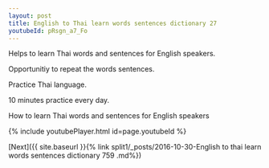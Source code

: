 ```yaml
---
layout: post
title: English to Thai learn words sentences dictionary 27 
youtubeId: pRsgn_a7_Fo
---
```

 
 
Helps to learn Thai words and sentences for English speakers.

Opportunitiy to repeat the words sentences. 

Practice Thai language. 
 
10 minutes practice every day. 
 
How to learn Thai words and sentences for English speakers 
 
{% include youtubePlayer.html id=page.youtubeId %}
 
 
[Next]({{ site.baseurl }}{% link  split1/_posts/2016-10-30-English to thai learn words sentences dictionary 759 .md%})
 
